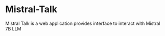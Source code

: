 # Mistral-Talk
Mistral Talk is a web application provides interface to interact with Mistral 7B LLM
